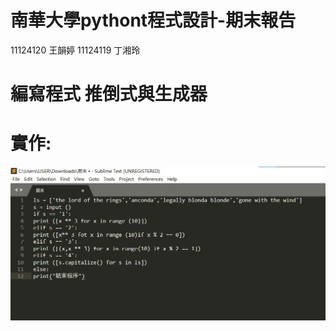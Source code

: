 # 南華大學pythont程式設計-期末報告
11124120 王韻婷 11124119 丁湘玲
# 編寫程式 推倒式與生成器
# 實作:
![image](https://github.com/lkjhgfmnbvcx/-/blob/main/%E8%9E%A2%E5%B9%95%E6%93%B7%E5%8F%96%E7%95%AB%E9%9D%A2%202024-06-09%20184925.jpg)

